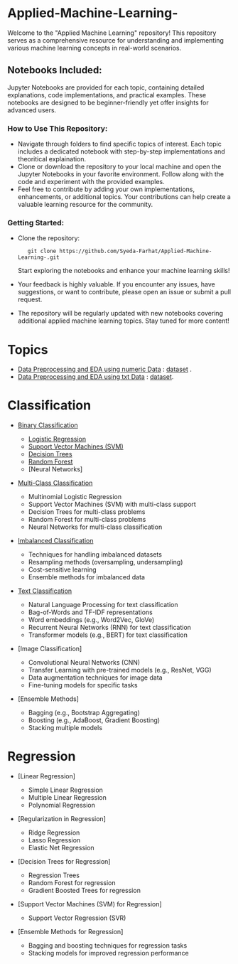 # Applied-Machine-Learning-
Welcome to the "Applied Machine Learning" repository! This repository serves as a comprehensive resource for understanding and implementing various machine learning concepts in real-world scenarios.

## Notebooks Included:
Jupyter Notebooks are provided for each topic, containing detailed explanations, code implementations, and practical examples. These notebooks are designed to be beginner-friendly yet offer insights for advanced users.

### How to Use This Repository:
* Navigate through folders to find specific topics of interest. Each topic includes a dedicated notebook with step-by-step implementations and theoritical explaination.
* Clone or download the repository to your local machine and open the Jupyter Notebooks in your favorite environment. Follow along with the code and experiment with the provided examples.
* Feel free to contribute by adding your own implementations, enhancements, or additional topics. Your contributions can help create a valuable learning resource for the community.
### Getting Started:

* Clone the repository:

         git clone https://github.com/Syeda-Farhat/Applied-Machine-Learning-.git

  Start exploring the notebooks and enhance your machine learning skills!

* Your feedback is highly valuable. If you encounter any issues, have suggestions, or want to contribute, please open an issue or submit a pull request.
* The repository will be regularly updated with new notebooks covering additional applied machine learning topics. Stay tuned for more content!

# Topics 
* [Data Preprocessing and EDA using numeric Data](https://github.com/Syeda-Farhat/Applied-Machine-Learning-/blob/main/Data_Preprocessing_and_EDA_using_numeric_Data.ipynb) :  [dataset](https://www.kaggle.com/code/weddou/uk-traffic-data-patterns-throught-space-time) .
* [Data Preprocessing and EDA using txt Data](https://github.com/Syeda-Farhat/Applied-Machine-Learning-/blob/main/Data_Pre_processing_and_EDA_using_txt_data.ipynb) :  [dataset](https://www.kaggle.com/datasets/abhishek/spooky/data).

# Classification
* [Binary Classification](https://github.com/Syeda-Farhat/Applied-Machine-Learning-/tree/main/Binary%20Classification)
  * [Logistic Regression](https://github.com/Syeda-Farhat/Applied-Machine-Learning-/blob/main/Binary%20Classification/Logistic_Regression.ipynb)
  * [Support Vector Machines (SVM)](https://github.com/Syeda-Farhat/Applied-Machine-Learning-/blob/main/Binary%20Classification/SVM.ipynb)
  * [Decision Trees](https://github.com/Syeda-Farhat/Applied-Machine-Learning-/blob/main/Binary%20Classification/Decision_Trees_binary_classification.ipynb)
  * [Random Forest](https://github.com/Syeda-Farhat/Applied-Machine-Learning-/blob/main/Binary%20Classification/Random_Forest_binary_classification.ipynb)
  * [Neural Networks]

* [Multi-Class Classification](https://github.com/Syeda-Farhat/Applied-Machine-Learning-/tree/main/Multi-Class%20Classification)
  * Multinomial Logistic Regression
  * Support Vector Machines (SVM) with multi-class support
  * Decision Trees for multi-class problems
  * Random Forest for multi-class problems
  * Neural Networks for multi-class classification

* [Imbalanced Classification](https://github.com/Syeda-Farhat/Applied-Machine-Learning-/tree/main/Imbalanced%20Classification)
  * Techniques for handling imbalanced datasets
  * Resampling methods (oversampling, undersampling)
  * Cost-sensitive learning
  * Ensemble methods for imbalanced data

* [Text Classification](https://github.com/Syeda-Farhat/Applied-Machine-Learning-/tree/main/Text%20Classification)
  * Natural Language Processing for text classification
  * Bag-of-Words and TF-IDF representations
  * Word embeddings (e.g., Word2Vec, GloVe)
  * Recurrent Neural Networks (RNN) for text classification
  * Transformer models (e.g., BERT) for text classification

* [Image Classification]
  * Convolutional Neural Networks (CNN)
  * Transfer Learning with pre-trained models (e.g., ResNet, VGG)
  * Data augmentation techniques for image data
  * Fine-tuning models for specific tasks

* [Ensemble Methods]
  * Bagging (e.g., Bootstrap Aggregating)
  * Boosting (e.g., AdaBoost, Gradient Boosting)
  * Stacking multiple models

# Regression

* [Linear Regression]
  * Simple Linear Regression
  * Multiple Linear Regression
  * Polynomial Regression

* [Regularization in Regression]
  * Ridge Regression
  * Lasso Regression
  * Elastic Net Regression

* [Decision Trees for Regression]
  * Regression Trees
  * Random Forest for regression
  * Gradient Boosted Trees for regression

* [Support Vector Machines (SVM) for Regression]
  * Support Vector Regression (SVR)
* [Ensemble Methods for Regression]
  * Bagging and boosting techniques for regression tasks
  * Stacking models for improved regression performance
